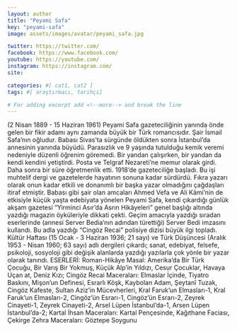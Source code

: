```yaml
---
layout: author
title: "Peyami Safa"
key: "peyami-safa"
image: assets/images/avatar/peyami_safa.jpg

twitter: https://twitter.com/
facebook: https://www.facebook.com/
youtube: https://youtube.com/
instagram: https://instagram.com/
site: 

categories: #[ cat1, cat2 ]
tags: #[ araştırmacı, tarihçi]

# For adding excerpt add <!--more--> and break the line
---
```

(2 Nisan 1889 - 15 Haziran 1961) Peyami Safa gazeteciliğinin yanında önde gelen bir fikir adamı aynı zamanda büyük bir Türk romancısıdır. Şair İsmail Safa’nın oğludur. Babası Sivas’ta sürgünde öldükten sonra İstanbul’da annesinin yanında büyüdü. Parasızlık ve 9 yaşında tutulduğu kemik veremi nedeniyle düzenli öğrenim göremedi. Bir yandan çalışırken, bir yandan da kendi kendini yetiştirdi. Posta ve Telgraf Nezareti’ne memur olarak girdi. Daha sonra bir süre öğretmenlik etti. 1918’de gazeteciliğe başladı. Bu işi muhtelif dergi ve gazetelerde hayatının sonuna kadar sürdürdü. Fıkra yazarı olarak onun kadar etkili ve donanımlı bir başka yazar olmadığını çağdaşları itiraf etmiştir. Babası gibi şair olan amcaları Ahmed Vefa ve Ali Kâmi’nin de etkisiyle küçük yaşta edebiyata yönelen Peyami Safa, kendi çıkardığı günlük akşam gazetesi “Yirminci Asır’da Asrın Hikâyeleri” genel başlığı altında yazdığı magazin öyküleriyle dikkati çekti. Geçim amacıyla yazdığı sıradan eserlerinde (annesi Server Bedia’nın adından türettiği) Server Bedi imzasını kullandı. Bu adla yazdığı “Cingöz Recai” polisiye dizisi büyük ilgi topladı. Kültür Haftası (15 Ocak - 3 Haziran 1936; 21 sayı) ve Türk Düşüncesi (Aralık 1953 - Nisan 1960; 63 sayı) adlı dergileri çıkardı; sanat, edebiyat, felsefe, psikoloji, sosyoloji gibi değişik alanlarda yazdığı yazılarla çok yönle bir yazar olarak tanındı. ESERLERİ: Roman-Hikâye Masal: Amerika’da Bir Türk Çocuğu, Bir Varış Bir Yokmuş, Küçük Alp’in Yıldızı, Cesur Çocuklar, Havaya Uçan at, Deniz Kızı; Cingöz Recai Maceraları: Elmaslar İçinde, Tiyatro Baskını, Mişon’un Definesi, Esrarlı Köşk, Kaybolan Adam, Şeytanî Tuzak, Cingöz Kafeste, Sultan Aziz’in Mücevherleri, Kral Faruk’un Elmasları-1, Kral Faruk’un Elmasları-2, Cingöz’ün Esrarı-1, Cingöz’ün Esrarı-2, Zeyrek Cinayeti-1, Zeyrek Cinayeti-2, Arsel Lüpen İstanbul’da-1, Arsen Lüpen İstanbul’da-2; Kartal İhsan Maceraları: Kartal Pençesinde, Kağıthane Faciası, Çekirge Zehra Maceraları: Göztepe Soygunu

 
<!--more-->
